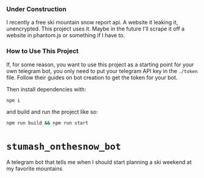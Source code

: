 ### Under Construction

I recently a free ski mountain snow report api. A website it leaking it, unencrypted. This project uses it.  Maybe
in the future I'll scrape it off a website in phantom.js or something if I have to.

### How to Use This Project

If, for some reason, you want to use this project as a starting point for your own telegram bot, you only need to
put your telegram API key in the `./token` file. Follow their guides on bot creation to get the token for your bot.

Then install dependencies with:

```bash
npm i
```

and build and run the project like so:

```bash
npm run build && npm run start
```

# `stumash_onthesnow_bot`

A telegram bot that tells me when I should start planning a ski weekend at my favorite mountains
